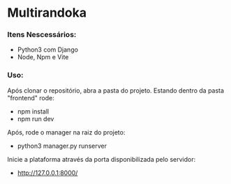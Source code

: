 # Multirandoka

### Itens Nescessários: 
- Python3 com Django 
- Node, Npm e Vite

### Uso: 
Após clonar o repositório, abra a pasta do projeto.
Estando dentro da pasta "frontend" rode: 

- npm install
- npm run dev

Após, rode o manager na raiz do projeto:  
- python3 manager.py runserver

Inicie a plataforma através da porta disponibilizada pelo servidor: 
 - http://127.0.0.1:8000/

